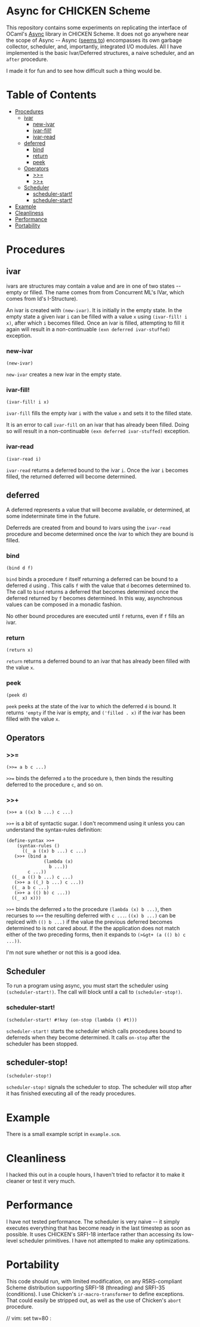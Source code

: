 
# Async for CHICKEN Scheme

This repository contains some experiments on replicating the interface of
OCaml's [Async][1] library in CHICKEN Scheme. It does not go anywhere near the
scope of Async -- Async ([seems to][2]) encompasses its own garbage collector,
scheduler, and, importantly, integrated I/O modules. All I have implemented is
the basic Ivar/Deferred structures, a naive scheduler, and an `after` procedure.

I made it for fun and to see how difficult such a thing would be.

# Table of Contents

- [Procedures](#markdown-header-procedures)
    - [ivar](#markdown-header-ivar)
        - [new-ivar](#markdown-header-new-ivar)
        - [ivar-fill!](#markdown-header-ivar-fill)
        - [ivar-read](#markdown-header-ivar-read)
    - [deferred](#markdown-header-deferred)
        - [bind](#markdown-header-bind)
        - [return](#markdown-header-return)
        - [peek](#markdown-header-peek)
    - [Operators](#markdown-header-operators)
        - [>>=](#markdown-header-)
        - [>>+](#markdown-header-_1_)
    - [Scheduler](#markdown-header-scheduler)
        - [scheduler-start!](#markdown-header-scheduler-start)
        - [scheduler-start!](#markdown-header-scheduler-stop)
- [Example](#markdown-header-example)
- [Cleanliness](#markdown-header-cleanliness)
- [Performance](#markdown-header-performance)
- [Portability](#markdown-header-portability)

# Procedures

## ivar

ivars are structures may contain a value and are in one of two states -- empty
or filled. The name comes from from Concurrent ML's IVar, which comes from Id's
I-Structure). 

An ivar is created with `(new-ivar)`. It is initially in the empty state. In the
empty state a given ivar `i` can be filled with a value `x` using `(ivar-fill! i
x)`, after which `i` becomes filled. Once an ivar is filled, attempting to fill
it again will result in a non-continuable `(exn deferred ivar-stuffed)`
exception.

### new-ivar

`(new-ivar)`

`new-ivar` creates a new ivar in the empty state.

### ivar-fill!

`(ivar-fill! i x)`

`ivar-fill` fills the empty ivar `i` with the value `x` and sets it to the
filled state.

It is an error to call `ivar-fill` on an ivar that has already been filled.
Doing so will result in a non-continuable  `(exn deferred ivar-stuffed)`
exception.

### ivar-read

`(ivar-read i)`

`ivar-read` returns a deferred bound to the ivar `i`. Once the ivar `i` becomes
filled, the returned deferred will become determined.

## deferred

A deferred represents a value that will become available, or determined, at some
indeterminate time in the future.

Deferreds are created from and bound to ivars using the `ivar-read` procedure
and become determined once the ivar to which they are bound is filled.

### bind

`(bind d f)`

`bind` binds a procedure `f` itself returning a deferred can be bound to a
deferred `d` using . This calls `f` with the value that `d` becomes determined
to.  The call to `bind` returns a deferred that becomes determined once the
deferred returned by `f` becomes determined. In this way, asynchronous values
can be composed in a monadic fashion.

No other bound procedures are executed until `f` returns, even if `f` fills an
ivar.

### return

`(return x)`

`return` returns a deferred bound to an ivar that has already been filled
with the value `x`.

### peek

`(peek d)`

`peek` peeks at the state of the ivar to which the deferred `d` is bound. It
returns `'empty` if the ivar is empty, and `('filled . x)` if the ivar has been
filled with the value `x`.

## Operators

### >>=

`(>>= a b c ...)`

`>>=` binds the deferred `a` to the procedure `b`, then binds the resulting
deferred to the procedure `c`, and so on.

### >>+

`(>>+ a ((x) b ...) c ...)`

`>>+` is a bit of syntactic sugar. I don't recommend using it unless you
can understand the syntax-rules definition:

````
(define-syntax >>+
    (syntax-rules ()
      ((_ a ((x) b ...) c ...)
   (>>+ (bind a
              (lambda (x)
                b ...))
        c ...))
  ((_ a (() b ...) c ...)
   (>>+ a ((_) b ...) c ...))
  ((_ a b c ...)
   (>>+ a (() b) c ...))
  ((_ x) x)))
````


`>>+` binds the deferred `a` to the procedure `(lambda (x) b ...)`, then
recurses to `>>+` the resulting deferred with `c ...`. `((x) b ...)` can
be replced with `(() b ...)` if the value the previous deferred becomes
determined to is not cared about. If the the application does not match either
of the two preceding forms, then it expands to `(>&gt+ (a (() b) c ...))`.

I'm not sure whether or not this is a good idea.

## Scheduler

To run a program using async, you must start the scheduler using 
`(scheduler-start!)`. The call will block until a call to `(scheduler-stop!)`.

### scheduler-start!

`(scheduler-start! #!key (on-stop (lambda () #t)))`

`scheduler-start!` starts the scheduler which calls procedures bound to
deferreds when they become determined. It calls `on-stop` after the scheduler
has been stopped.

## scheduler-stop!

`(scheduler-stop!)`

`scheduler-stop!` signals the scheduler to stop. The scheduler will stop after
it has finished executing all of the ready procedures.

# Example

There is a small example script in `example.scm`.

# Cleanliness

I hacked this out in a couple hours, I haven't tried to refactor it to make it
cleaner or test it very much.

# Performance

I have not tested performance. The scheduler is very naive -- it simply executes
everything that has become ready in the last timestep  as soon as possible. It
uses CHICKEN's SRFI-18 interface rather than accessing its low-level scheduler
primitives. I have not attempted to make any optimizations.

# Portability

This code should run, with limited modification, on any R5RS-compliant Scheme
distribution supporting SRFI-18 (threading) and SRFI-35 (conditions). I use
Chicken's `ir-macro-transformer` to define exceptions. That could easily be
stripped out, as well as the use of Chicken's `abort` procedure.

[1]: https://realworldocaml.org/v1/en/html/concurrent-programming-with-async.html
[2]: https://github.com/janestreet/async_kernel/tree/master/src
// vim: set tw=80 :
